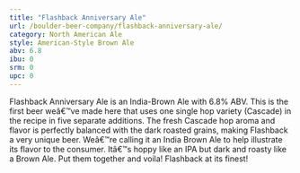 ```yaml
---
title: "Flashback Anniversary Ale"
url: /boulder-beer-company/flashback-anniversary-ale/
category: North American Ale
style: American-Style Brown Ale
abv: 6.8
ibu: 0
srm: 0
upc: 0
---
```

Flashback Anniversary Ale is an India-Brown Ale with 6.8% ABV. This is the first beer weâ€™ve made here that uses one single hop variety (Cascade) in the recipe in five separate additions. The fresh Cascade hop aroma and flavor is perfectly balanced with the dark roasted grains, making Flashback a very unique beer. Weâ€™re calling it an India Brown Ale to help illustrate its flavor to the consumer. Itâ€™s hoppy like an IPA but dark and roasty like a Brown Ale. Put them together and voila! Flashback at its finest!
